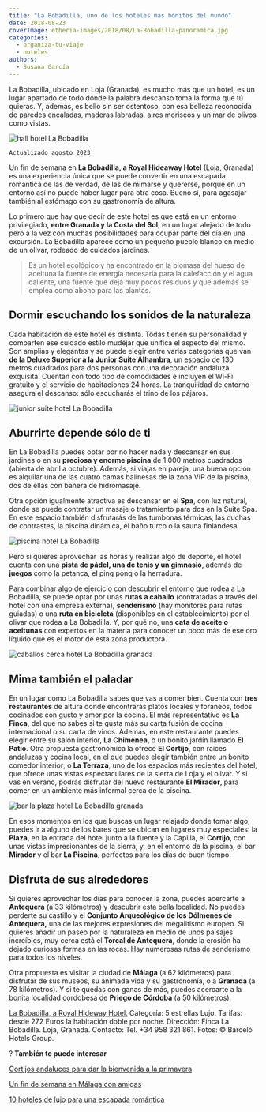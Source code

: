 ```yaml
---
title: "La Bobadilla, uno de los hoteles más bonitos del mundo"
date: 2018-08-23
coverImage: etheria-images/2018/08/La-Bobadilla-panoramica.jpg
categories: 
  - organiza-tu-viaje
  - hoteles
authors: 
  - Susana García
---
```


La Bobadilla, ubicado en Loja (Granada), es mucho más que un hotel, es un lugar apartado 
de todo donde la palabra descanso toma la forma que tú quieras. Y, además, es bello sin 
ser ostentoso, con esa belleza reconocida de paredes encaladas, maderas labradas, aires 
moriscos y un mar de olivos como vistas. 

![hall hotel La Bobadilla](etheria-images/2018/08/La-Bobadilla-hall.jpg "Hall de entrada de La Bobadilla, a Royal Hideaway Hotel.")

```
Actualizado agosto 2023
```

Un fin de semana en **La Bobadilla, a Royal Hideaway Hotel** (Loja, Granada) es una 
experiencia única que se puede convertir en una escapada romántica de las de verdad, de 
las de mimarse y quererse, porque en un entorno así no puede haber lugar para otra cosa. 
Bueno sí, para agasajar también al estómago con su gastronomía de altura. 

Lo primero que hay que decir de este hotel es que está en un entorno privilegiado, 
**entre Granada y la Costa del Sol**, en un lugar alejado de todo pero a la vez con 
muchas posibilidades para ocupar parte del día en una excursión. La Bobadilla aparece 
como un pequeño pueblo blanco en medio de un olivar, rodeado de cuidados jardines. 

> Es un hotel ecológico y ha encontrado en la biomasa del hueso de aceituna la fuente de 
> energía necesaria para la calefacción y el agua caliente, una fuente que deja muy pocos 
> residuos y que además se emplea como abono para las plantas. 

## Dormir escuchando los sonidos de la naturaleza

Cada habitación de este hotel es distinta. Todas tienen su personalidad y comparten ese 
cuidado estilo mudéjar que unifica el aspecto del mismo. Son amplias y elegantes y se 
puede elegir entre varias categorías que van **de la Deluxe Superior a la Junior Suite 
Alhambra**, un espacio de 130 metros cuadrados para dos personas con una decoración 
andaluza exquisita. Cuentan con todo tipo de comodidades e incluyen el Wi-Fi gratuito y 
el servicio de habitaciones 24 horas. La tranquilidad de entorno asegura el descanso: 
sólo escucharás el trino de los pájaros. 

![junior suite hotel La Bobadilla](etheria-images/2018/08/La-Bobadilla-suite.jpg "Junior Suite Alhambra.")

## Aburrirte depende sólo de ti

En La Bobadilla puedes optar por no hacer nada y descansar en sus jardines o en su 
**preciosa y enorme piscina** de 1.000 metros cuadrados (abierta de abril a octubre). 
Además, si viajas en pareja, una buena opción es alquilar una de las cuatro camas 
balinesas de la zona VIP de la piscina, dos de ellas con bañera de hidromasaje. 

Otra opción igualmente atractiva es descansar en el **Spa**, con luz natural, donde se 
puede contratar un masaje o tratamiento para dos en la Suite Spa. En este espacio 
también disfrutarás de las tumbonas térmicas, las duchas de contrastes, la piscina 
dinámica, el baño turco o la sauna finlandesa. 

![piscina hotel La Bobadilla](etheria-images/2018/08/La-Bobadilla-piscina.jpg "Piscina de La Bobadilla, a Royal Hideaway Hotel.")

Pero si quieres aprovechar las horas y realizar algo de deporte, el hotel cuenta con una 
**pista de pádel, una de tenis y un gimnasio**, además de **juegos** como la petanca, el 
ping pong o la herradura. 

Para combinar algo de ejercicio con descubrir el entorno que rodea a La Bobadilla, se 
puede optar por unas **rutas a caballo** (contratadas a través del hotel con una empresa 
externa), **senderismo** (hay monitores para rutas guiadas) o una **ruta en bicicleta** 
(disponibles en el establecimiento) por el olivar que rodea a La Bobadilla. Y, por qué 
no, una **cata de aceite o aceitunas** con expertos en la materia para conocer un poco 
más de ese oro líquido que es el motor de esta zona productora. 

![caballos cerca hotel La Bobadilla granada](etheria-images/2018/08/La-Bobadilla-caballos.jpg "Caballos en las inmediaciones del hotel.")

## Mima también el paladar

En un lugar como La Bobadilla sabes que vas a comer bien. Cuenta con **tres 
restaurantes** de altura donde encontrarás platos locales y foráneos, todos cocinados 
con gusto y amor por la cocina. El más representativo es **La Finca**, del que no sabes 
si te gusta más su carta fusión de cocina internacional o su carta de vinos. Además, en 
este restaurante puedes elegir entre su salón interior, **La Chimenea**, o un bonito 
jardín llamado **El Patio**. Otra propuesta gastronómica la ofrece **El Cortijo**, con 
raíces andaluzas y cocina local, en el que puedes elegir también entre un bonito comedor 
interior; o **La Terraza**, uno de los espacios más recientes del hotel, que ofrece unas 
vistas espectaculares de la sierra de Loja y el olivar. Y si vas en verano, podrás 
disfrutar del nuevo restaurante **El Mirador**, para comer en un ambiente más informal 
cerca de la piscina. 

![bar la plaza hotel La Bobadilla granada](etheria-images/2018/08/La-Bobadilla-bar-Patio.jpg "Bar La Plaza.")

En esos momentos en los que buscas un lugar relajado donde tomar algo, puedes ir a 
alguno de los bares que se ubican en lugares muy especiales: la **Plaza**, en la entrada 
del hotel junto a la fuente y la Capilla, el **Cortijo**, con unas vistas impresionantes 
de la sierra, y, en el entorno de la piscina, el bar **Mirador** y el bar **La 
Piscina**, perfectos para los días de buen tiempo. 

## Disfruta de sus alrededores

Si quieres aprovechar los días para conocer la zona, puedes acercarte a **Antequera** (a 
33 kilómetros) y descubrir esta bella localidad. No puedes perderte su castillo y el 
**Conjunto Arqueológico de los Dólmenes de Antequera,** una de las mejores expresiones 
del megalitismo europeo. Si quieres añadir un paseo por la naturaleza en medio de unos 
paisajes increíbles, muy cerca está el **Torcal de Antequera**, donde la erosión ha 
dejado curiosas formas en las rocas. Hay numerosas rutas de senderismo para todos los 
niveles. 

Otra propuesta es visitar la ciudad de **Málaga** (a 62 kilómetros) para disfrutar de 
sus museos, su animada vida y su gastronomía, o a **Granada** (a 78 kilómetros). Y si te 
quedas con ganas de más, puedes acercarte a la bonita localidad cordobesa de **Priego de 
Córdoba** (a 50 kilómetros). 

[La Bobadilla, a Royal Hideway 
Hotel.](https://www.barcelo.com/es/royal-hideaway/hoteles/espana/andalucia/loja-granada/la-bobadilla-a-royal-hideaway-hotel/) 
Categoría: 5 estrellas Lujo. Tarifas: desde 272 Euros la habitación doble por noche. 
Dirección: Finca La Bobadilla. Loja, Granada. Contacto: Tel. +34 958 321 861. Fotos: © 
Barceló Hotels Group. 

? **También te puede interesar** 

[Cortijos andaluces para dar la bienvenida a la 
primavera](https://etheriamagazine.com/2021/03/16/cortijos-andaluces-viaje-amigas/) 

[Un fin de semana en Málaga con 
amigas](https://etheriamagazine.com/2021/05/03/fin-de-semana-con-amigas-en-malaga/) 

[10 hoteles de lujo para una escapada 
romántica](https://etheriamagazine.com/2021/01/21/hoteles-de-lujo-escapada-romantica-2021/)
